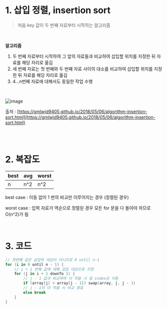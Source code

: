 # 1. 삽입 정렬, insertion sort

> 처음 key 값이 두 번째 자료부터 시작하는 알고리즘

<br/>

**알고리즘**

1. 두 번째 자료부터 시작하여 그 앞의 자료들과 비교하여 삽입할 위치를 지정한 뒤 자료를 해당 자리로 옮김
2. 세 번째 자료는 첫 번째와 두 번째 자료 사이의 대소를 비교하여 삽입할 위치를 지정한 뒤 자료를 해당 자리로 옮김
3. 4…n번째 자료에 대해서도 동일한 작업 수행

<br/>

![image](https://user-images.githubusercontent.com/100047095/187008526-a2ade156-6d33-4594-bb4c-a4b411139ee5.png)

출처 : [https://gmlwjd9405.github.io/2018/05/06/algorithm-insertion-sort.html](https://gmlwjd9405.github.io/2018/05/06/algorithm-insertion-sort.html)

<br/><br/>

# 2. 복잡도

| best | avg | worst |
| --- | --- | --- |
| n | n^2 | n^2 |

best case : 이동 없이 1 번의 비교만 이루어지는 경우 (정렬된 경우)

worst case : 입력 자료가 역순으로 정렬된 경우 모든 for 문을 다 돌아야 하므로 O(n^2)가 됨 

<br/>

# 3. 코드

```kotlin
// 첫번째 값은 삽입의 대상이 아니므로 0 until n-1
for (i in 0 until n - 1) {
    // i + 1 번째 값에 대해 삽입 대상으로 지정
    for (j in i + 1 downTo 1) {
        // j - 1 값과 비교하며 더 작을 시 앞 index로 이동
        if (array[j] < array[j - 1]) swap(array, j, j - 1)
        // j - 1이 더 작을 시 비교 종료
        else break
    }
}
```
